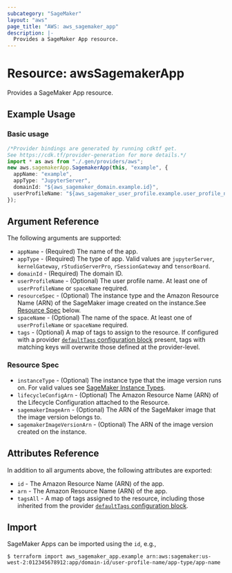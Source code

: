 ```yaml
---
subcategory: "SageMaker"
layout: "aws"
page_title: "AWS: aws_sagemaker_app"
description: |-
  Provides a SageMaker App resource.
---
```


# Resource: awsSagemakerApp

Provides a SageMaker App resource.

## Example Usage

### Basic usage

```typescript
/*Provider bindings are generated by running cdktf get.
See https://cdk.tf/provider-generation for more details.*/
import * as aws from "./.gen/providers/aws";
new aws.sagemakerApp.SagemakerApp(this, "example", {
  appName: "example",
  appType: "JupyterServer",
  domainId: "${aws_sagemaker_domain.example.id}",
  userProfileName: "${aws_sagemaker_user_profile.example.user_profile_name}",
});

```

## Argument Reference

The following arguments are supported:

* `appName` - (Required) The name of the app.
* `appType` - (Required) The type of app. Valid values are `jupyterServer`, `kernelGateway`, `rStudioServerPro`, `rSessionGateway` and `tensorBoard`.
* `domainId` - (Required) The domain ID.
* `userProfileName` - (Optional) The user profile name. At least one of `userProfileName` or `spaceName` required.
* `resourceSpec` - (Optional) The instance type and the Amazon Resource Name (ARN) of the SageMaker image created on the instance.See [Resource Spec](#resource-spec) below.
* `spaceName` - (Optional) The name of the space. At least one of `userProfileName` or `spaceName` required.
* `tags` - (Optional) A map of tags to assign to the resource. If configured with a provider [`defaultTags` configuration block](https://registry.terraform.io/providers/hashicorp/aws/latest/docs#default_tags-configuration-block) present, tags with matching keys will overwrite those defined at the provider-level.

### Resource Spec

* `instanceType` - (Optional) The instance type that the image version runs on. For valid values see [SageMaker Instance Types](https://docs.aws.amazon.com/sagemaker/latest/dg/notebooks-available-instance-types.html).
* `lifecycleConfigArn` - (Optional) The Amazon Resource Name (ARN) of the Lifecycle Configuration attached to the Resource.
* `sagemakerImageArn` - (Optional) The ARN of the SageMaker image that the image version belongs to.
* `sagemakerImageVersionArn` - (Optional) The ARN of the image version created on the instance.

## Attributes Reference

In addition to all arguments above, the following attributes are exported:

* `id` - The Amazon Resource Name (ARN) of the app.
* `arn` - The Amazon Resource Name (ARN) of the app.
* `tagsAll` - A map of tags assigned to the resource, including those inherited from the provider [`defaultTags` configuration block](https://registry.terraform.io/providers/hashicorp/aws/latest/docs#default_tags-configuration-block).

## Import

SageMaker Apps can be imported using the `id`, e.g.,

```console
$ terraform import aws_sagemaker_app.example arn:aws:sagemaker:us-west-2:012345678912:app/domain-id/user-profile-name/app-type/app-name
```
